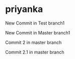 # priyanka
New Commit in Test branch1

New Commit in Master branch1

Commit 2 in master branch

Commit 2.1 in master branch